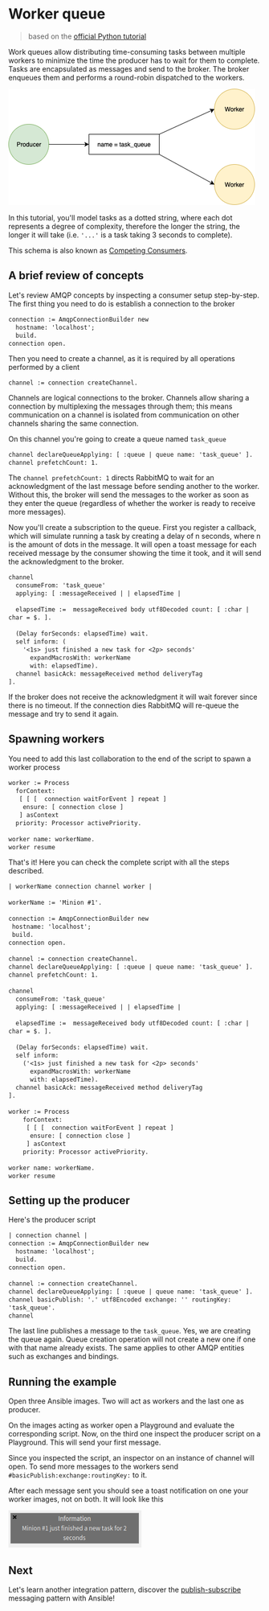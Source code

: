 # Worker queue

> based on the [official Python tutorial](https://www.rabbitmq.com/tutorials/tutorial-two-python.html)

Work queues allow distributing time-consuming tasks between multiple workers to
 minimize the time the producer has to wait for them to complete. Tasks are
 encapsulated as messages and send to the broker. The broker enqueues them and
 performs a round-robin dispatched to the workers.

![Diagram of worker queue](worker_queue.png)

In this tutorial, you'll model tasks as a dotted string, where each dot represents
 a degree of complexity, therefore the longer the string, the longer it will
 take (i.e. `'...'` is a task taking 3 seconds to complete).

This schema is also known as [Competing Consumers](https://www.enterpriseintegrationpatterns.com/patterns/messaging/CompetingConsumers.html).

## A brief review of concepts

Let's review AMQP concepts by inspecting a consumer setup step-by-step. The first
 thing you need to do is establish a connection to the broker

```smalltalk
connection := AmqpConnectionBuilder new
  hostname: 'localhost';
  build.
connection open.
```

Then you need to create a channel, as it is required by all operations performed
 by a client

```smalltalk
channel := connection createChannel.
```

Channels are logical connections to the broker. Channels allow sharing a
 connection by multiplexing the messages through them; this means communication
 on a channel is isolated from communication on other channels sharing the same connection.

On this channel you're going to create a queue named `task_queue`

````Smalltalk
channel declareQueueApplying: [ :queue | queue name: 'task_queue' ].
channel prefetchCount: 1.
````

The `channel prefetchCount: 1` directs RabbitMQ to wait for an acknowledgment of
 the last message before sending another to the worker. Without this, the broker
 will send the messages to the worker as soon as they enter the queue (regardless
 of whether the worker is ready to receive more messages).

Now you'll create a subscription to the queue. First you register a callback,
 which will simulate running a task by creating a delay of n seconds, where n
 is the amount of dots in the message. It will open a toast message for each
 received message by the consumer showing the time it took, and it will send
 the acknowledgment to the broker.

```smalltalk
channel
  consumeFrom: 'task_queue'
  applying: [ :messageReceived | | elapsedTime |

  elapsedTime :=  messageReceived body utf8Decoded count: [ :char | char = $. ].

  (Delay forSeconds: elapsedTime) wait.
  self inform: (
    '<1s> just finished a new task for <2p> seconds'
      expandMacrosWith: workerName
      with: elapsedTime).
  channel basicAck: messageReceived method deliveryTag
].
```

If the broker does not receive the acknowledgment it will wait forever since there
is no timeout. If the connection dies RabbitMQ will re-queue the message and
try to send it again.

## Spawning workers

You need to add this last collaboration to the end of the script to spawn a
 worker process

```smalltalk
worker := Process
  forContext:
   [ [ [  connection waitForEvent ] repeat ]
    ensure: [ connection close ]
   ] asContext
  priority: Processor activePriority.

worker name: workerName.
worker resume
```

That's it! Here you can check the complete script with all the steps described.

```smalltalk
| workerName connection channel worker |

workerName := 'Minion #1'.

connection := AmqpConnectionBuilder new
 hostname: 'localhost';
 build.
connection open.

channel := connection createChannel.
channel declareQueueApplying: [ :queue | queue name: 'task_queue' ].
channel prefetchCount: 1.

channel
  consumeFrom: 'task_queue'
  applying: [ :messageReceived | | elapsedTime |

  elapsedTime :=  messageReceived body utf8Decoded count: [ :char | char = $. ].

  (Delay forSeconds: elapsedTime) wait.
  self inform:
    ('<1s> just finished a new task for <2p> seconds'
      expandMacrosWith: workerName
      with: elapsedTime).
  channel basicAck: messageReceived method deliveryTag
].

worker := Process
    forContext:
     [ [ [  connection waitForEvent ] repeat ]
      ensure: [ connection close ]
     ] asContext
    priority: Processor activePriority.

worker name: workerName.
worker resume
```

## Setting up the producer

Here's the producer script

```smalltalk
| connection channel |
connection := AmqpConnectionBuilder new
  hostname: 'localhost';
  build.
connection open.

channel := connection createChannel.
channel declareQueueApplying: [ :queue | queue name: 'task_queue' ].
channel basicPublish: '.' utf8Encoded exchange: '' routingKey: 'task_queue'.
channel
```

The last line publishes a message to the `task_queue`. Yes, we are creating the
 queue again. Queue creation operation will not create a new one if one with that
 name already exists. The same applies to other AMQP entities such as exchanges
 and bindings.

## Running the example

Open three Ansible images. Two will act as workers and the last one as producer.

On the images acting as worker open a Playground and evaluate the corresponding
 script. Now, on the third one inspect the producer script on a Playground. This
 will send your first message.

Since you inspected the script, an inspector on an instance of channel will open.
 To send more messages to the workers send `#basicPublish:exchange:routingKey:`
 to it.

After each message sent you should see a toast notification on one your worker
 images, not on both. It will look like this

![Message received toast](worker_queue_message_received_toast.png)

## Next

Let's learn another integration pattern, discover the [publish-subscribe](PublishSubscribe.md)
 messaging pattern with Ansible!
